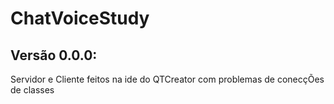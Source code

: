 # ChatVoiceStudy

## Versão 0.0.0: 

Servidor e Cliente feitos na ide do QTCreator com problemas de conecçÕes de classes
